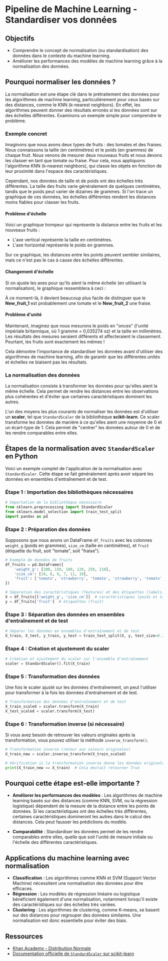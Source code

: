 # Pipeline de Machine Learning - Standardiser vos données

## Objectifs
- Comprendre le concept de normalisation (ou standardisation) des données dans le contexte du machine learning.
- Améliorer les performances des modèles de machine learning grâce à la normalisation des données.

## Pourquoi normaliser les données ?

La normalisation est une étape clé dans le prétraitement des données pour les algorithmes de machine learning, particulièrement pour ceux basés sur des distances, comme le KNN (k-nearest neighbors). En effet, les algorithmes peuvent donner des résultats erronés si les données sont sur des échelles différentes. Examinons un exemple simple pour comprendre le problème.

### Exemple concret

Imaginons que nous avons deux types de fruits : des tomates et des fraises. Nous connaissons la taille (en centimètres) et le poids (en grammes) de chaque fruit. Nous venons de mesurer deux nouveaux fruits et nous devons les classer en tant que tomate ou fraise. Pour cela, nous appliquons l'algorithme KNN (k-nearest neighbors), qui classe les objets en fonction de leur proximité dans l'espace des caractéristiques.

Cependant, nos données de taille et de poids ont des échelles très différentes. La taille des fruits varie généralement de quelques centimètres, tandis que le poids peut varier de dizaines de grammes. Si l'on trace un graphique de ces données, les échelles différentes rendent les distances moins fiables pour classer les fruits.

#### Problème d'échelle

Voici un graphique trompeur qui représente la distance entre les fruits et les nouveaux fruits :

- L'axe vertical représente la taille en centimètres.
- L'axe horizontal représente le poids en grammes.

Sur ce graphique, les distances entre les points peuvent sembler similaires, mais ce n'est pas le cas à cause des échelles différentes.

#### Changement d'échelle

Si on ajuste les axes pour qu'ils aient la même échelle (en utilisant la normalisation), le graphique ressemblera à ceci :

À ce moment-là, il devient beaucoup plus facile de distinguer que le **New_fruit_1** est probablement une tomate et le **New_fruit_2** une fraise.

#### Problème d'unité

Maintenant, imaginez que nous mesurons le poids en "onces" (l'unité impériale britannique, où 1 gramme = 0,035274 oz) et la taille en millimètres. Les résultats des mesures seraient différents et affecteraient le classement. Pourtant, les fruits sont exactement les mêmes !

Cela démontre l'importance de standardiser les données avant d'utiliser des algorithmes de machine learning, afin de garantir que les différentes unités et échelles ne biaisent pas les résultats.

### La normalisation des données

La normalisation consiste à transformer les données pour qu'elles aient la même échelle. Cela permet de rendre les distances entre les observations plus cohérentes et d'éviter que certaines caractéristiques dominent les autres.

L'un des moyens les plus courants de normaliser les données est d'utiliser un **scaler**, tel que `StandardScaler` de la bibliothèque **scikit-learn**. Ce scaler transforme les données de manière à ce qu'elles aient une moyenne de 0 et un écart-type de 1. Cela permet de "centrer" les données autour de 0 et de les rendre comparables entre elles.

## Étapes de la normalisation avec `StandardScaler` en Python

Voici un exemple complet de l'application de la normalisation avec `StandardScaler`. Cette étape se fait généralement après avoir séparé les données en ensembles d'entraînement et de test.

### Étape 1 : Importation des bibliothèques nécessaires

```python
# Importation de la bibliothèque nécessaire
from sklearn.preprocessing import StandardScaler
from sklearn.model_selection import train_test_split
import pandas as pd
```

### Étape 2 : Préparation des données

Supposons que nous avons un DataFrame `df_fruits` avec les colonnes `weight_g` (poids en grammes), `size_cm` (taille en centimètres), et `fruit` (étiquette du fruit, soit "tomate", soit "fraise").

```python
# Exemple de données de fruits
df_fruits = pd.DataFrame({
    'weight_g': [200, 150, 180, 120, 250, 210],
    'size_cm': [10, 8, 9, 7, 11, 10],
    'fruit': ['tomato', 'strawberry', 'tomato', 'strawberry', 'tomato', 'tomato']
})

# Séparation des caractéristiques (features) et des étiquettes (labels)
X = df_fruits[['weight_g', 'size_cm']]  # caractéristiques (poids et taille)
y = df_fruits['fruit']  # étiquettes (fruit)
```

### Étape 3 : Séparation des données en ensembles d'entraînement et de test

```python
# Séparer les données en ensembles d'entraînement et de test
X_train, X_test, y_train, y_test = train_test_split(X, y, test_size=0.3, random_state=42)
```

### Étape 4 : Création et ajustement du scaler

```python
# Création et ajustement du scaler sur l'ensemble d'entraînement
scaler = StandardScaler().fit(X_train)
```

### Étape 5 : Transformation des données

Une fois le scaler ajusté sur les données d'entraînement, on peut l'utiliser pour transformer à la fois les données d'entraînement et de test.

```python
# Transformation des données d'entraînement et de test
X_train_scaled = scaler.transform(X_train)
X_test_scaled = scaler.transform(X_test)
```

### Étape 6 : Transformation inverse (si nécessaire)

Si vous avez besoin de retrouver les valeurs originales après la transformation, vous pouvez utiliser la méthode `inverse_transform()`.

```python
# Transformation inverse (retour aux valeurs originales)
X_train_new = scaler.inverse_transform(X_train_scaled)

# Vérification si la transformation inverse donne les données originales
print(X_train_new == X_train)  # Cela devrait retourner True
```

## Pourquoi cette étape est-elle importante ?

- **Améliorer les performances des modèles** : Les algorithmes de machine learning basés sur des distances (comme KNN, SVM, ou la régression logistique) dépendent de la mesure de la distance entre les points de données. Si les caractéristiques ont des échelles très différentes, certaines caractéristiques domineront les autres dans le calcul des distances. Cela peut fausser les prédictions du modèle.
  
- **Comparabilité** : Standardiser les données permet de les rendre comparables entre elles, quelle que soit l'unité de mesure initiale ou l'échelle des différentes caractéristiques.

## Applications du machine learning avec normalisation

- **Classification** : Les algorithmes comme KNN et SVM (Support Vector Machine) nécessitent une normalisation des données pour être efficaces.
- **Régression** : Les modèles de régression linéaire ou logistique bénéficient également d'une normalisation, notamment lorsqu'il existe des caractéristiques sur des échelles très variées.
- **Clustering** : Les algorithmes de clustering, comme K-means, se basent sur des distances pour regrouper des données similaires. Une normalisation est donc essentielle pour éviter des biais.

## Ressources

- [Khan Academy - Distribution Normale](https://www.khanacademy.org/math/probability/normal-distributions-a2)
- [Documentation officielle de `StandardScaler` sur scikit-learn](https://scikit-learn.org/stable/modules/generated/sklearn.preprocessing.StandardScaler.html)
